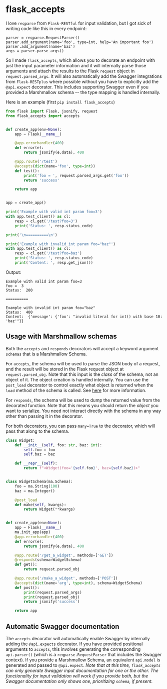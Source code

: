 #	flask_accepts
I love `reqparse` from `Flask-RESTful` for input validation, but I got sick of writing code like this in every endpoint:

```
parser = reqparse.RequestParser()
parser.add_argument(name='foo', type=int, help='An important foo')
parser.add_argument(name='baz')
args = parser.parse_args()
```

So I made `flask_accepts`, which allows you to decorate an endpoint with just the input parameter information and it will internally parse those arguments and attach the results to the Flask `request` object in `request.parsed_args`. It will also automatically add the Swagger integrations from `Flask-RESTplus` where possible without you have to explicitly add the `@api.expect` decorator. This includes supporting Swagger even if you provided a Marshmallow schema -- the type mapping is handled internally.

Here is an example (first `pip install flask_accepts`)


```python
from flask import Flask, jsonify, request
from flask_accepts import accepts


def create_app(env=None):
    app = Flask(__name__)

    @app.errorhandler(400)
    def error(e):
        return jsonify(e.data), 400

    @app.route('/test')
    @accepts(dict(name='foo', type=int))
    def test():
        print('foo = ', request.parsed_args.get('foo'))
        return 'success'

    return app


app = create_app()

print('Example with valid int param foo=3')
with app.test_client() as cl:
    resp = cl.get('/test?foo=3')
    print('Status: ', resp.status_code)

print('\n==========\n')

print('Example with invalid int param foo="baz"')
with app.test_client() as cl:
    resp = cl.get('/test?foo=baz')
    print('Status: ', resp.status_code)
    print('Content: ', resp.get_json())
```

Output:

```
Example with valid int param foo=3
foo =  3
Status:  200

==========

Example with invalid int param foo="baz"
Status:  400
Content:  {'message': {'foo': "invalid literal for int() with base 10: 'baz'"}}
```

## Usage with Marshmallow schemas

Both the `accepts` and `responds` decorators will accept a keyword argument `schemas` that
is a Marshmallow Schema.

For `accepts`, the schema will be used to parse the JSON body
of a request, and the result will be stored in the Flask request object at `request.parsed_obj`. Note that this input is the _class_ of the schema, not an object of it. The object creation is handled internally. You can use the `post_load` decorator to control exactly what object is returned when the `load` method of the schema is called. See [here](https://marshmallow.readthedocs.io/en/3.0/extending.html) for more information.

For `responds`, the schema will be used to dump the returned value from the decorated function. Note that this means you should return the _object_ you want to serialize. You need not interact directly with the schema in any way other than passing it in the decorator.

For both decorators, you can pass `many=True` to the decorator, which will pass that
along to the schema.

```python
class Widget:
    def __init__(self, foo: str, baz: int):
        self.foo = foo
        self.baz = baz

    def __repr__(self):
        return f"<Widget(foo='{self.foo}', baz={self.baz})>"


class WidgetSchema(ma.Schema):
    foo = ma.String(100)
    baz = ma.Integer()

    @post_load
    def make(self, kwargs):
        return Widget(**kwargs)


def create_app(env=None):
    app = Flask(__name__)
    ma.init_app(app)
    @app.errorhandler(400)
    def error(e):
        return jsonify(e.data), 400

    @app.route('/get_a_widget', methods=['GET'])
    @responds(schema=WidgetSchema)
    def get():
        return request.parsed_obj

    @app.route('/make_a_widget', methods=['POST'])
    @accepts(dict(name='arg', type=int), schema=WidgetSchema)
    def post():
        print(request.parsed_args)
        print(request.parsed_obj)
        return jsonify('success')

    return app
```

## Automatic Swagger documentation

The `accepts` decorator will automatically enable Swagger by internally adding the `@api.expects` decorator. If you have provided positional arguments to `accepts`, this involves generating the corresponding `api.parser()` (which is a `reqparse.RequestParser` that includes the Swagger context). If you provide a Marshmallow Schema, an equivalent `api.model` is generated and passed to `@api.expect`. _Note that at this time, `flask_accepts` can only generate Swagger input documentation for one or the other. The functionality for input validation will work if you provide both, but the Swagger documentation only shows one, prioritizing `schema`, if present._